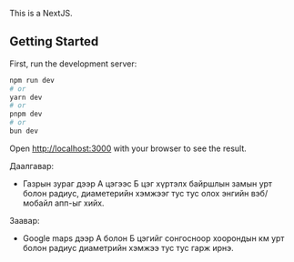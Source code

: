 This is a NextJS.

## Getting Started
First, run the development server:
```bash
npm run dev
# or
yarn dev
# or
pnpm dev
# or
bun dev
```

Open [http://localhost:3000](http://localhost:3000) with your browser to see the result.

 Даалгавар:
- Газрын зураг дээр А цэгээс Б цэг хүртэлх байршлын замын урт болон радиус, диаметерийн хэмжээг тус тус олох энгийн вэб/мобайл апп-ыг хийх.

Заавар:
- Google maps дээр А болон Б цэгийг сонгосноор хоорондын км урт болон радиус диаметрийн хэмжээ тус тус гарж ирнэ.
